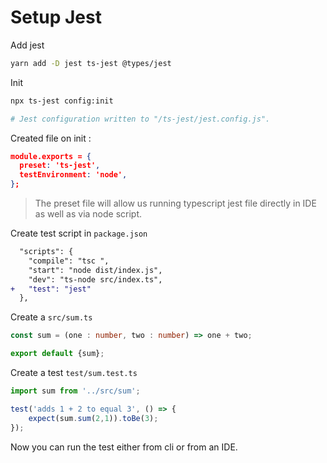 # Setup Jest



Add jest

```bash
yarn add -D jest ts-jest @types/jest
```



Init

```bash
npx ts-jest config:init

# Jest configuration written to "/ts-jest/jest.config.js".
```



Created file on init : 

```json
module.exports = {
  preset: 'ts-jest',
  testEnvironment: 'node',
};
```

> The preset file will allow us running typescript jest file directly in IDE as well as via node script.



Create test script in `package.json`

```diff
  "scripts": {
    "compile": "tsc ",
    "start": "node dist/index.js",
    "dev": "ts-node src/index.ts",
+   "test": "jest"
  },
```



Create a `src/sum.ts`

```typescript
const sum = (one : number, two : number) => one + two;

export default {sum};
```



Create a test `test/sum.test.ts`

```typescript
import sum from '../src/sum';

test('adds 1 + 2 to equal 3', () => {
    expect(sum.sum(2,1)).toBe(3);
});
```



Now you can run the test either from cli or from an IDE.